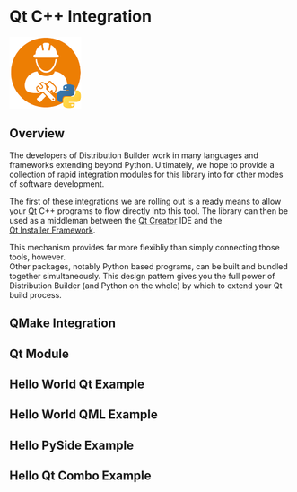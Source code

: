 # Qt C++ Integration
![distbuilder logo](https://raw.githubusercontent.com/BuvinJT/distbuilder/master/docs/img/distbuilder128.png)

## Overview

The developers of Distribution Builder work in many languages and frameworks extending
beyond Python.  Ultimately, we hope to provide a collection of rapid integration modules
for this library into for other modes of software development.  

The first of these integrations we are rolling out is a ready means to allow your 
[Qt](https://www.qt.io/) C++ programs to flow directly into this tool.  The library can 
then be used as a middleman between the [Qt Creator](https://doc.qt.io/qtcreator/) IDE and the  
[Qt Installer Framework](http://doc.qt.io/qtinstallerframework).  

This mechanism provides far more flexibliy than simply connecting those tools, however.  
Other packages, notably Python based programs, can be built and bundled together simultaneously.
This design pattern gives you the full power of Distribution Builder (and Python on the whole) 
by which to extend your Qt build process.

## QMake Integration

## Qt Module

## Hello World Qt Example

## Hello World QML Example

## Hello PySide Example

## Hello Qt Combo Example

